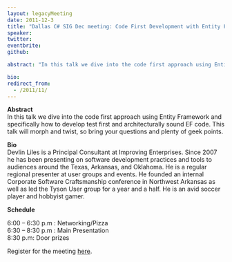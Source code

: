 ```yaml
---
layout: legacyMeeting
date: 2011-12-3
title: "Dallas C# SIG Dec meeting: Code First Development with Entity Framework"
speaker:
twitter:
eventbrite:
github:

abstract: "In this talk we dive into the code first approach using Entity Framework and specifically how to develop test first and architecturally sound EF code. This talk will morph and twist, so bring your questions and plenty of geek points."

bio:
redirect_from:
  - /2011/11/
---
```


<p><strong><strong>Abstract<br />
</strong></strong>In this talk we dive into the code first approach using Entity Framework and specifically how to develop test first and architecturally sound EF code. This talk will morph and twist, so bring your questions and plenty of geek points.</p>
<p><strong>Bio<br />
</strong>Devlin Liles is a Principal Consultant at Improving Enterprises. Since 2007 he has been presenting on software development practices and tools to audiences around the Texas, Arkansas, and Oklahoma. He is a regular regional presenter at user groups and events. He founded an internal Corporate Software Craftsmanship conference in Northwest Arkansas as well as led the Tyson User group for a year and a half. He is an avid soccer player and hobbyist gamer.</p>
<p><strong>Schedule</strong></p>
<p>6:00 &#8211; 6:30 p.m : Networking/Pizza<br />
6:30 &#8211; 8:30 p.m : Main Presentation<br />
8:30 p.m: Door prizes</p>
<p>Register for the meeting&nbsp;<a href="http://www.eventbrite.com/event/2552378232">here</a>.</p>

